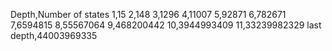 Depth,Number of states
1,15
2,148
3,1296
4,11007
5,92871
6,782671
7,6594815
8,55567064
9,468200442
10,3944993409
11,33239982329
last depth,44003969335
